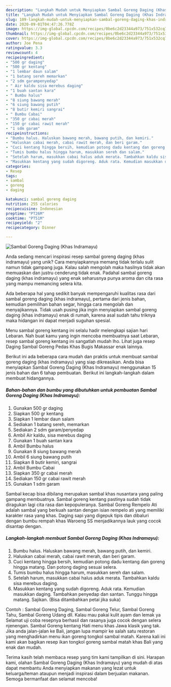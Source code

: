 ```yaml
---
description: "Langkah Mudah untuk Menyiapkan Sambal Goreng Daging (Khas Indramayu), Enak"
title: "Langkah Mudah untuk Menyiapkan Sambal Goreng Daging (Khas Indramayu), Enak"
slug: 109-langkah-mudah-untuk-menyiapkan-sambal-goreng-daging-khas-indramayu-enak
date: 2020-09-01T04:47:26.778Z
image: https://img-global.cpcdn.com/recipes/0be6c2d23344a973/751x532cq70/sambal-goreng-daging-khas-indramayu-foto-resep-utama.jpg
thumbnail: https://img-global.cpcdn.com/recipes/0be6c2d23344a973/751x532cq70/sambal-goreng-daging-khas-indramayu-foto-resep-utama.jpg
cover: https://img-global.cpcdn.com/recipes/0be6c2d23344a973/751x532cq70/sambal-goreng-daging-khas-indramayu-foto-resep-utama.jpg
author: Joe Pena
ratingvalue: 3.3
reviewcount: 4
recipeingredient:
- "500 gr daging"
- "500 gr kentang"
- "1 lembar daun salam"
- "1 batang sereh memarkan"
- "2 sdm garampenyedap"
- " Air kaldu sisa merebus daging"
- "1 buah santan kara"
- " Bumbu halus"
- "8 siung bawang merah"
- "6 siung bawang putih"
- "8 butir kemiri sangrai"
- " Bumbu Cabai"
- "350 gr cabai merah"
- "150 gr cabai rawit merah"
- "1 sdm garam"
recipeinstructions:
- "Bumbu halus. Haluskan bawang merah, bawang putih, dan kemiri."
- "Haluskan cabai merah, cabai rawit merah, dan beri garam."
- "Cuci kentang hingga bersih, kemudian potong dadu kentang dan goreng hingga matang. Dan potong daging sesuai selera."
- "Tumis bumbu halus hingga harum, masukkan sereh dan salam."
- "Setelah harum, masukkan cabai halus aduk merata. Tambahkan kaldu sisa merebus daging."
- "Masukkan kentang yang sudah digoreng. Aduk rata. Kemudian masukkan daging. Tambahkan penyedap dan santan. Tunggu hingga matang. Sajikan. (Bisa ditambahkan petai jika suka)"
categories:
- Resep
tags:
- sambal
- goreng
- daging

katakunci: sambal goreng daging 
nutrition: 255 calories
recipecuisine: Indonesian
preptime: "PT26M"
cooktime: "PT51M"
recipeyield: "2"
recipecategory: Dinner

---
```



![Sambal Goreng Daging (Khas Indramayu)](https://img-global.cpcdn.com/recipes/0be6c2d23344a973/751x532cq70/sambal-goreng-daging-khas-indramayu-foto-resep-utama.jpg)

Anda sedang mencari inspirasi resep sambal goreng daging (khas indramayu) yang unik? Cara menyiapkannya memang tidak terlalu sulit namun tidak gampang juga. Kalau salah mengolah maka hasilnya tidak akan memuaskan dan justru cenderung tidak enak. Padahal sambal goreng daging (khas indramayu) yang enak seharusnya punya aroma dan cita rasa yang mampu memancing selera kita.

Ada beberapa hal yang sedikit banyak mempengaruhi kualitas rasa dari sambal goreng daging (khas indramayu), pertama dari jenis bahan, kemudian pemilihan bahan segar, hingga cara mengolah dan menyajikannya. Tidak usah pusing jika ingin menyiapkan sambal goreng daging (khas indramayu) enak di rumah, karena asal sudah tahu triknya maka hidangan ini dapat menjadi suguhan spesial.

Menu sambal goreng kentang ini selalu hadir melengkapi sajian hari Lebaran. Nah buat kamu yang ingin mencoba membuatnya saat Lebaran, resep sambal goreng kentang ini sangatlah mudah lho. Lihat juga resep Daging Sambal Goreng Pedas Khas Bugis Makassar enak lainnya.


Berikut ini ada beberapa cara mudah dan praktis untuk membuat sambal goreng daging (khas indramayu) yang siap dikreasikan. Anda bisa menyiapkan Sambal Goreng Daging (Khas Indramayu) menggunakan 15 jenis bahan dan 6 tahap pembuatan. Berikut ini langkah-langkah dalam membuat hidangannya.

<!--inarticleads1-->

##### Bahan-bahan dan bumbu yang dibutuhkan untuk pembuatan Sambal Goreng Daging (Khas Indramayu):

1. Gunakan 500 gr daging
1. Siapkan 500 gr kentang
1. Siapkan 1 lembar daun salam
1. Sediakan 1 batang sereh, memarkan
1. Sediakan 2 sdm garam/penyedap
1. Ambil  Air kaldu, sisa merebus daging
1. Gunakan 1 buah santan kara
1. Ambil  Bumbu halus
1. Gunakan 8 siung bawang merah
1. Ambil 6 siung bawang putih
1. Siapkan 8 butir kemiri, sangrai
1. Ambil  Bumbu Cabai
1. Siapkan 350 gr cabai merah
1. Sediakan 150 gr cabai rawit merah
1. Gunakan 1 sdm garam


Sambal kecap bisa dibilang merupakan sambal khas nusantara yang paling gampang membuatnya. Sambal goreng kentang pastinya sudah tidak diragukan lagi cita rasa dan kepopuleranya. Sambal Goreng Rempelo Ati adalah sambal yang berkuah santan dengan isian rempelo ati yang memiliki karakter rasa yang khas. Daging sapi yang digepuk tipis dan dibaluri dengan bumbu rempah khas Waroeng SS menjadikannya lauk yang cocok disantap dengan. 

<!--inarticleads2-->

##### Langkah-langkah membuat Sambal Goreng Daging (Khas Indramayu):

1. Bumbu halus. Haluskan bawang merah, bawang putih, dan kemiri.
1. Haluskan cabai merah, cabai rawit merah, dan beri garam.
1. Cuci kentang hingga bersih, kemudian potong dadu kentang dan goreng hingga matang. Dan potong daging sesuai selera.
1. Tumis bumbu halus hingga harum, masukkan sereh dan salam.
1. Setelah harum, masukkan cabai halus aduk merata. Tambahkan kaldu sisa merebus daging.
1. Masukkan kentang yang sudah digoreng. Aduk rata. Kemudian masukkan daging. Tambahkan penyedap dan santan. Tunggu hingga matang. Sajikan. (Bisa ditambahkan petai jika suka)


Contoh : Sambal Goreng Daging, Sambal Goreng Telur, Sambal Goreng Tahu, Sambal Goreng Udang dll. Kalau mau pakai kulit ayam dan lemak ya Selamat uji coba resepnya berhasil dan rasanya juga cocok dengan selera njenengan. Sambal Goreng kentang Hati menu khas Jawa klasik yang tak. Jika anda jalan-jalan ke Bali, jangan lupa mampir ke salah satu restoran yang menghadirkan menu ikan goreng tongkol sambal matah. Karena kali ini kami akan bagikan resep ikan tongkol goreng sambal matah khas Bali yang enak dan mudah. 

Terima kasih telah membaca resep yang tim kami tampilkan di sini. Harapan kami, olahan Sambal Goreng Daging (Khas Indramayu) yang mudah di atas dapat membantu Anda menyiapkan makanan yang lezat untuk keluarga/teman ataupun menjadi inspirasi dalam berjualan makanan. Semoga bermanfaat dan selamat mencoba!
